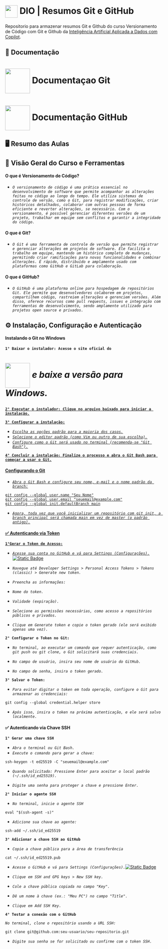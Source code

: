 <h1>
    <a href="https://www.dio.me/">
     <img align="center" width="40px" src="https://hermes.digitalinnovation.one/assets/diome/logo-minimized.png"></a>
    <span> DIO | Resumos Git e GitHub</span>
</h1>

Repositorio para armazenar resumos Git e Github do curso Versionamento de Código com Git e Github da [Inteligência Artificial Aplicada a Dados com Copilot](https://web.dio.me/track/coding-the-future-heineken-ia-para-analise-de-dados).

## 📒 Documentação

<h1>
    <a href="https://git-scm.com/doc">
        <img align="center" width="80px" src="https://img.shields.io/badge/Git-000?style=for-the-badge&logo=git&logoColor=E94D5F"></a>
    <span> Documentaçao Git</span>
</h1>

<h1>
    <a href="https://docs.github.com/">
        <img align="center" width="80px" src="https://img.shields.io/badge/GitHub-000?style=for-the-badge&logo=github&logoColor=32A3DC"></a>
    <span> Documentação GitHub</span>
</h1>

## 🖥️ Resumo das Aulas

## 🔧 Visão Geral do Curso e Ferramentas

#### O que é Versionamento de Código?

- *`O versionamento de código é uma prática essencial no desenvolvimento de software que permite acompanhar as alterações feitas no código ao longo do tempo. Ele utiliza sistemas de controle de versão, como o Git, para registrar modificações, criar históricos detalhados, colaborar com outras pessoas de forma eficiente e reverter alterações, se necessário. Com o versionamento, é possível gerenciar diferentes versões de um projeto, trabalhar em equipe sem conflitos e garantir a integridade do código.`* 

#### O que é Git?

- *`O Git é uma ferramenta de controle de versão que permite registrar e gerenciar alterações em projetos de software. Ele facilita o trabalho em equipe, mantendo um histórico completo de mudanças, permitindo criar ramificações para novas funcionalidades e combinar alterações. É rápido, distribuído e amplamente usado com plataformas como GitHub e GitLab para colaboração.`*

#### O que é GitHub?

- *`O GitHub é uma plataforma online para hospedagem de repositórios Git. Ele permite que desenvolvedores colaborem em projetos, compartilhem código, rastreiem alterações e gerenciem versões. Além disso, oferece recursos como pull requests, issues e integração com ferramentas de desenvolvimento, sendo amplamente utilizado para projetos open source e privados.`*

## ⚙️ Instalação, Configuração e Autenticação

#### Instalando o Git no Windows
**`1° Baixar o instalador: Acesse o site oficial do`** <h1>
        <img align="center" width="80px" src="https://img.shields.io/badge/Git-000?style=for-the-badge&logo=git&logoColor=E94D5F"></a>
    <em>e baixe a versão para Windows.</em>
    <a href="https://git-scm.com/doc">
</h1>
 
**`2° Executar o instalador: Clique no arquivo baixado para iniciar a instalação.`**

**`3° Configurar a instalação:`**
- *`Escolha as opções padrão para a maioria dos casos.`*
- *`Selecione o editor padrão (como Vim ou outro de sua escolha).`*
- *`Configure como o Git será usado no terminal (recomenda-se "Git Bash").`*

**`4° Concluir a instalação: Finalize o processo e abra o Git Bash para começar a usar o Git.`**

#### Configurando o Git

- *`Abra o Git Bash e configure seu nome, e-mail e o nome padrão da branch:`*
```
git config --global user.name "Seu Nome"
git config --global user.email "seuemail@example.com"
git config --global init.defaultBranch main
```
- *`Agora, toda vez que você inicializar um repositório com git init, a branch principal será chamada main em vez de master (o padrão antigo).`*

#### ✅ Autenticando via Token

**`1°Gerar o Token de Acesso:`**

- *`Acesse sua conta no GitHub e vá para Settings (Configurações).`* [![Static Badge](https://img.shields.io/badge/GIThub-000?style=for-the-badge&logo=github&logoColor=32A3DC&logoSize=100)](https://github.com/settings/profile)


- *`Navegue até Developer Settings > Personal Access Tokens > Tokens (classic) > Generate new token.`*

- *`Preencha as informações:`*

- *`Nome do token.`*

- *`Validade (expiração).`*

- *`Selecione as permissões necessárias, como acesso a repositórios públicos e privados.`*

- *`Clique em Generate token e copie o token gerado (ele será exibido apenas uma vez).`*

**`2° Configurar o Token no Git:`**

- *`No terminal, ao executar um comando que requer autenticação, como git push ou git clone, o Git solicitará suas credenciais.`*

- *`No campo de usuário, insira seu nome de usuário do GitHub.`*

- *`No campo de senha, insira o token gerado.`*

**`3° Salvar o Token:`**

- *`Para evitar digitar o token em toda operação, configure o Git para armazenar as credenciais:`*
```
git config --global credential.helper store
```
- *`Após isso, insira o token na próxima autenticação, e ele será salvo localmente.`*

#### ✅ Autenticando via Chave SSH

**`1° Gerar uma chave SSH`**
- *`Abra o terminal ou Git Bash.`*
- *`Execute o comando para gerar a chave:`*
```
ssh-keygen -t ed25519 -C "seuemail@example.com"
```
- *`Quando solicitado: Pressione Enter para aceitar o local padrão (~/.ssh/id_ed25519).`*

- *`Digite uma senha para proteger a chave e pressione Enter.`*

**`2° Iniciar o agente SSH`**
- *`No terminal, inicie o agente SSH`*
```
eval "$(ssh-agent -s)"
```
- *`Adicione sua chave ao agente:`*
```
ssh-add ~/.ssh/id_ed25519
```
**`3° Adicionar a chave SSH ao GitHub`**

- *`Copie a chave pública para a área de transferência`*
```
cat ~/.ssh/id_ed25519.pub
```
- *`Acesse o GitHub e vá para Settings (Configurações).`*[![Static Badge](https://img.shields.io/badge/GIThub-000?style=for-the-badge&logo=github&logoColor=32A3DC&logoSize=100)](https://github.com/settings/profile)

- *`Clique em SSH and GPG keys > New SSH key.`*

- *`Cole a chave pública copiada no campo "Key".`*

- *`Dê um nome à chave (ex.: "Meu PC") no campo "Title".`*

- *`Clique em Add SSH Key.`*

**`4° Testar a conexão com o GitHub`**

*`No terminal, clone o repositório usando a URL SSH:`*
```
git clone git@github.com:seu-usuario/seu-repositorio.git
```
- *`Digite sua senha se for solicitado ou confirme com o token SSH.`*
